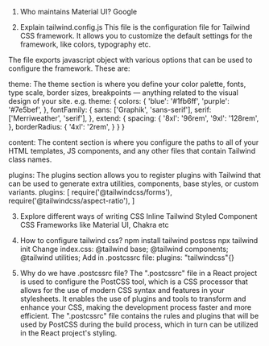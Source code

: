 1. Who maintains Material UI?
Google

2. Explain tailwind.config.js
This file is the configuration file for Tailwind CSS framework. It allows you to customize the default settings for the framework, like colors, typography etc.

The file exports javascript object with various options that can be used to configure the framework. These are:

theme: The theme section is where you define your color palette, fonts, type scale, border sizes, breakpoints — anything related to the visual design of your site. e.g. theme: { colors: { 'blue': '#1fb6ff', 'purple': '#7e5bef', }, fontFamily: { sans: ['Graphik', 'sans-serif'], serif: ['Merriweather', 'serif'], }, extend: { spacing: { '8xl': '96rem', '9xl': '128rem', }, borderRadius: { '4xl': '2rem', } } }

content: The content section is where you configure the paths to all of your HTML templates, JS components, and any other files that contain Tailwind class names.

plugins: The plugins section allows you to register plugins with Tailwind that can be used to generate extra utilities, components, base styles, or custom variants. plugins: [ require('@tailwindcss/forms'), require('@tailwindcss/aspect-ratio'), ]

3. Explore different ways of writing CSS
Inline
Tailwind
Styled Component CSS
Frameworks like Material UI, Chakra etc

4. How to configure tailwind css?
npm install tailwind postcss
npx tailwind init
Change index.css: @tailwind base; @tailwind components; @tailwind utilities;
Add in .postcssrc file: plugins: "tailwindcss"{}

5. Why do we have .postcssrc file?
The ".postcssrc" file in a React project is used to configure the PostCSS tool, which is a CSS processor that allows for the use of modern CSS syntax and features in your stylesheets. It enables the use of plugins and tools to transform and enhance your CSS, making the development process faster and more efficient. The ".postcssrc" file contains the rules and plugins that will be used by PostCSS during the build process, which in turn can be utilized in the React project's styling.